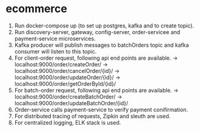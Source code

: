 # ecommerce
1. Run docker-compose up (to set up postgres, kafka and to create topic).
2. Run discovery-server, gateway, config-server, order-servicee and payment-service microservices.
3. Kafka producer will publish messages to batchOrders topic and kafka consumer will listen to this topic.
4. For client-order request, following api end points are available.
        -> localhost:9000/order/createOrder/
        -> localhost:9000/order/cancelOrder/{id}/
        -> localhost:9000/order/updateOrder/{id}/
        -> localhost:9000/order/getOrderById/{id}/
5. For batch-order request, following api end points are available.
        -> localhost:9000/order/createBatchOrder/
        -> localhost:9000/order/updateBatchOrder/{id}/
6. Order-service calls payment-service to verify payment conifirmation.
7. For distributed tracing of requests, Zipkin and sleuth are used.
8. For centralized logging, ELK stack is used.
  
        
      
